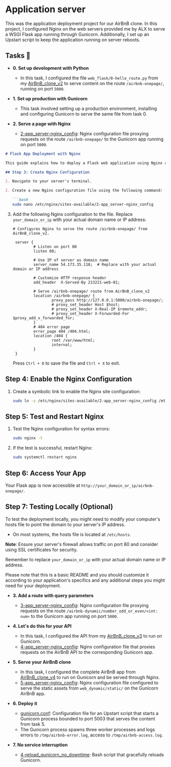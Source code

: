 # Application server

This was the application deployment project for our AirBnB clone. In this
project, I configured Nginx on the web servers provided me by ALX
to serve a WSGI Flask app running through Gunicorn. Additionally, I set up an
Upstart script to keep the application running on server reboots.

## Tasks :page_with_curl:

* **0. Set up development with Python**
  * In this task, I configured the file `web_flask/0-hello_route.py` from my
  [AirBnB_clone_v2](https://github.com/aysuarex/AirBnB_clone_v2) to serve content
  on the route `/airbnb-onepage/`, running on port `5000`.

* **1. Set up production with Gunicorn**
  * This task involved setting up a production environment, installing and configuring
  Gunicorn to serve the same file from task 0.

* **2. Serve a page with Nginx**
  * [2-app_server-nginx_config](./2-app_server-nginx_config): Nginx configuration file
  proxying requests on the route `/airbnb-onepage/` to the Gunicorn app running on
  port `5000`.



```markdown
# Flask App Deployment with Nginx

This guide explains how to deploy a Flask web application using Nginx as a reverse proxy server. This setup will enable your Flask app to be accessible via a specific route and port, and Nginx will handle the communication between the internet and your app.

## Step 3: Create Nginx Configuration

1. Navigate to your server's terminal.

2. Create a new Nginx configuration file using the following command:

   ```bash
   sudo nano /etc/nginx/sites-available/2-app_server-nginx_config
   ```

3. Add the following Nginx configuration to the file. Replace `your_domain_or_ip` with your actual domain name or IP address:

   ```nginx
   # Configures Nginx to serve the route /airbnb-onepage/ from AirBnB_clone_v2.

    server {
            # Listen on port 80
            listen 80;
        
            # Use IP of server as domain name
            server_name 54.173.35.118;  # Replace with your actual domain or IP address
    
            # Customize HTTP response header
            add_header  X-Served-By 213221-web-01;
    
            # Serve /airbnb-onepage/ route from AirBnB_clone_v2
            location /airbnb-onepage/ {
                    proxy_pass http://127.0.0.1:5000/airbnb-onepage/;
                    # proxy_set_header Host $host;
                    # proxy_set_header X-Real-IP $remote_addr;
                    # proxy_set_header X-Forwarded-For $proxy_add_x_forwarded_for;
            }
            # 404 error page
            error_page 404 /404.html;
            location /404 {
                    root /var/www/html;
                    internal;
            }
    }
   ```

   Press `Ctrl + O` to save the file and `Ctrl + X` to exit.

## Step 4: Enable the Nginx Configuration

1. Create a symbolic link to enable the Nginx site configuration:

   ```bash
   sudo ln -s /etc/nginx/sites-available/2-app_server-nginx_config /etc/nginx/sites-enabled/
   ```

## Step 5: Test and Restart Nginx

1. Test the Nginx configuration for syntax errors:

   ```bash
   sudo nginx -t
   ```

2. If the test is successful, restart Nginx:

   ```bash
   sudo systemctl restart nginx
   ```

## Step 6: Access Your App

Your Flask app is now accessible at `http://your_domain_or_ip/airbnb-onepage/`.

## Step 7: Testing Locally (Optional)

To test the deployment locally, you might need to modify your computer's hosts file to point the domain to your server's IP address.

- On most systems, the hosts file is located at `/etc/hosts`.

**Note**: Ensure your server's firewall allows traffic on port 80 and consider using SSL certificates for security.


Remember to replace `your_domain_or_ip` with your actual domain name or IP address.

Please note that this is a basic README and you should customize it according to your application's specifics and any additional steps you might need for your deployment.

* **3. Add a route with query parameters**
  * [3-app_server-nginx_config](./3-app_server-nginx_config): Nginx configuration file
  proxying requests on the route `/airbnb-dynamic/number_odd_or_even/<int: num>` to the
  Gunicorn app running on port `5000`.

* **4. Let's do this for your API**
  * In this task, I configured the API from my [AirBnB_clone_v3](https://github.com/Tijani1402/AirBnB_clone_v31) to run on Gunicorn.
  * [4-app_server-nginx_config](./4-app_server-nginx_config): Nginx configuration file
  that proxies requests on the AirBnB API to the corresponding Gunicorn app.

* **5. Serve your AirBnB clone**
  * In this task, I configured the complete AirBnB app from [AirBnB_clone_v4](https://github.com/aysuarex/AirBnB_clone_v4) to run on Gunicorn and be served through Nginx.
  * [5-app_server-nginx_config](./5-app_server-nginx_config): Nginx configuration file
  configured to serve the static assets from `web_dynamic/static/` on the Gunicorn AirBnB
  app.

* **6. Deploy it**
  * [gunicorn.conf](./gunicorn.conf): Configuration file for an Upstart script that starts a
  Gunicorn process bounded to port 5003 that serves the content from task 5.
  * The Gunicorn process spawns three worker processes and logs errors to `/tmp/airbnb-error.log`,
  access to `/tmp/airbnb-access.log`.

* **7. No service interruption**
  * [4-reload_gunicorn_no_downtime](./4-reload_gunicorn_no_downtime): Bash script that gracefully
  reloads Gunicorn.

